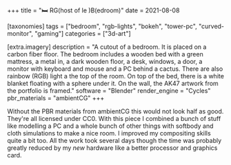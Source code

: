 +++
title = "🛏️ RG(host of le )B(edroom)"
date = 2021-08-08

[taxonomies]
tags = ["bedroom", "rgb-lights", "bokeh", "tower-pc", "curved-monitor", "gaming"]
categories = ["3d-art"]

[extra.imagery]
description = "A cutout of a bedroom. It is placed on a carbon fiber floor. The bedroom includes a wooden bed with a green mattress, a metal in, a dark wooden floor, a desk, windows, a door, a monitor with keyboard and mouse and a PC behind a cactus. There are also rainbow (RGB) light a the top of the room. On top of the bed, there is a white blanket floating with a sphere under it. On the wall, the AK47 artwork from the portfolio is framed."
software = "Blender"
render_engine = "Cycles"
pbr_materials = "ambientCG"
+++

Without the PBR materials from ambientCG this would not look half as good. They're all licensed under CC0. With this piece I combined a bunch of stuff like modelling a PC and a whole bunch of other things with softbody and cloth simulations to make a nice room. I improved my compositing skills quite a bit too. All the work took several days though the time was probably greatly reduced by my *new* hardware like a better processor and graphics card.
